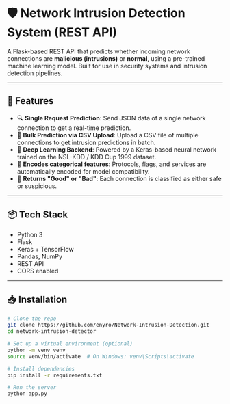 # 🛡️ Network Intrusion Detection System (REST API)

A Flask-based REST API that predicts whether incoming network connections are **malicious (intrusions)** or **normal**, using a pre-trained machine learning model. Built for use in security systems and intrusion detection pipelines.

---

## 🚀 Features

- 🔍 **Single Request Prediction**: Send JSON data of a single network connection to get a real-time prediction.
- 📁 **Bulk Prediction via CSV Upload**: Upload a CSV file of multiple connections to get intrusion predictions in batch.
- 🤖 **Deep Learning Backend**: Powered by a Keras-based neural network trained on the NSL-KDD / KDD Cup 1999 dataset.
- 🧠 **Encodes categorical features**: Protocols, flags, and services are automatically encoded for model compatibility.
- 🔐 **Returns "Good" or "Bad"**: Each connection is classified as either safe or suspicious.

---

## 📦 Tech Stack

- Python 3
- Flask
- Keras + TensorFlow
- Pandas, NumPy
- REST API
- CORS enabled

---

## 📥 Installation

```bash
# Clone the repo
git clone https://github.com/enyro/Network-Intrusion-Detection.git
cd network-intrusion-detector

# Set up a virtual environment (optional)
python -m venv venv
source venv/bin/activate  # On Windows: venv\Scripts\activate

# Install dependencies
pip install -r requirements.txt

# Run the server
python app.py
